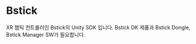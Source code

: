 # Bstick

XR 햅틱 컨트롤러인 Bstick의 Unity SDK 입니다.
Bstick DK 제품과 Bstick Dongle, Bstick Manager SW가 필요합니다.
